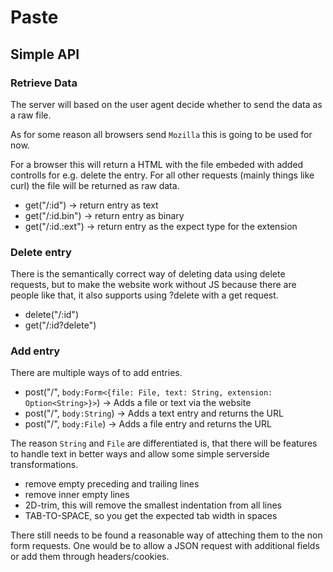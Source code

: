 # Paste

## Simple API
### Retrieve Data
The server will based on the user agent decide whether to send the data as a raw file. 

As for some reason all browsers send `Mozilla` this is going to be used for now.

For a browser this will return a HTML with the file embeded with added controlls for e.g. delete the entry. For all other requests (mainly things like curl) the file will be returned as raw data.

- get("/:id")       ->  return entry as text
- get("/:id.bin")   ->  return entry as binary
- get("/:id.:ext")  ->  return entry as the expect type for the extension

### Delete entry
There is the semantically correct way of deleting data using delete requests, but to make the website work without JS because there are people like that, it also supports using ?delete with a get request.

- delete("/:id")
- get("/:id?delete")

### Add entry
There are multiple ways of to add entries.
- post("/", `body:Form<{file: File, text: String, extension: Option<String>}>`) -> Adds a file or text via the website
- post("/", `body:String`) -> Adds a text entry and returns the URL
- post("/", `body:File`) -> Adds a file entry and returns the URL

The reason `String` and `File` are differentiated is, that there will be features to handle text in better ways and allow some simple serverside transformations.

- remove empty preceding and trailing lines
- remove inner empty lines
- 2D-trim, this will remove the smallest indentation from all lines
- TAB-TO-SPACE, so you get the expected tab width in spaces

There still needs to be found a reasonable way of atteching them to the non form requests. One would be to allow a JSON request with additional fields or add them through headers/cookies.

